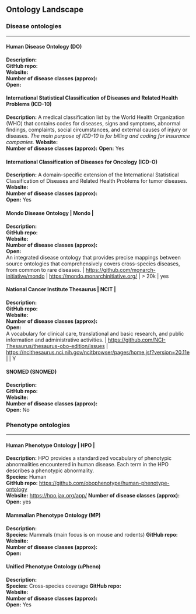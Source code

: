 ## Ontology Landscape

### Disease ontologies
-----
#### Human Disease Ontology (DO)
**Description:**  
**GitHub repo:**  
**Website:**  
**Number of disease classes (approx):**  
**Open:**  

#### International Statistical Classification of Diseases and Related Health Problems (ICD-10)
**Description:**  A medical classification list by the World Health Organization (WHO) that contains codes for diseases, signs and symptoms, abnormal findings, complaints, social circumstances, and external causes of injury or diseases. _The main purpose of ICD-10 is for billing and coding for insurance companies._
**Website:**  
**Number of disease classes (approx):** 
**Open:**  Yes 

#### International Classification of Diseases for Oncology (ICD-O) 
**Description:**  A domain-specific extension of the International Statistical Classification of Diseases and Related Health Problems for tumor diseases.  
**Website:**  
**Number of disease classes (approx):**  
**Open:**  Yes


#### Mondo Disease Ontology | Mondo | 
**Description:**  
**GitHub repo:**  
**Website:**  
**Number of disease classes (approx):**  
**Open:**  
An integrated disease ontology that provides precise mappings between source ontologies that comprehensively covers cross-species diseases, from common to rare diseases. | https://github.com/monarch-initiative/mondo | https://mondo.monarchinitiative.org/ | > 20k | yes

#### National Cancer Institute Thesaurus | NCIT | 
**Description:**  
**GitHub repo:**  
**Website:**  
**Number of disease classes (approx):**  
**Open:**  
A vocabulary for clinical care, translational and basic research, and public information and administrative activities. | https://github.com/NCI-Thesaurus/thesaurus-obo-edition/issues | https://ncithesaurus.nci.nih.gov/ncitbrowser/pages/home.jsf?version=20.11e | | Y

#### SNOMED (SNOMED) 
**Description:**  
**GitHub repo:**  
**Website:**  
**Number of disease classes (approx):**  
**Open:** No  

### Phenotype ontologies
-----
#### Human Phenotype Ontology | HPO | 
**Description:**  HPO provides a standardized vocabulary of phenotypic abnormalities encountered in human disease. Each term in the HPO describes a phenotypic abnormality.  
**Species:**  Human  
**GitHub repo:**  https://github.com/obophenotype/human-phenotype-ontology  
**Website:**  https://hpo.jax.org/app/
**Number of disease classes (approx):**  
**Open:**  yes  

#### Mammalian Phenotype Ontology (MP) 
**Description:**  
**Species:**  Mammals (main focus is on mouse and rodents)
**GitHub repo:**  
**Website:**  
**Number of disease classes (approx):**  
**Open:**  

#### Unified Phenotype Ontology (uPheno) 
**Description:**  
**Species:** Cross-species coverage
**GitHub repo:**  
**Website:**  
**Number of disease classes (approx):**  
**Open:**  Yes  

